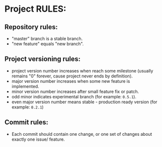 # Project RULES:


## Repository rules:
* "master" branch is a stable branch.
* "new feature" equals "new branch".


## Project versioning rules:
* project version number increases when reach some milestone (usually remains "0" forever, cause project never ends by definition).
* major version number increases when some new feature is implemented.
* minor version number increases after small feature fix or patch.
* odd minor indicates experimental branch (for example: `0.5.1`).
* even major version number means stable - production ready version (for example: `0.2.1`)


## Commit rules:
* Each commit should contain one change, or one set of changes about exactly one issue/ feature.
